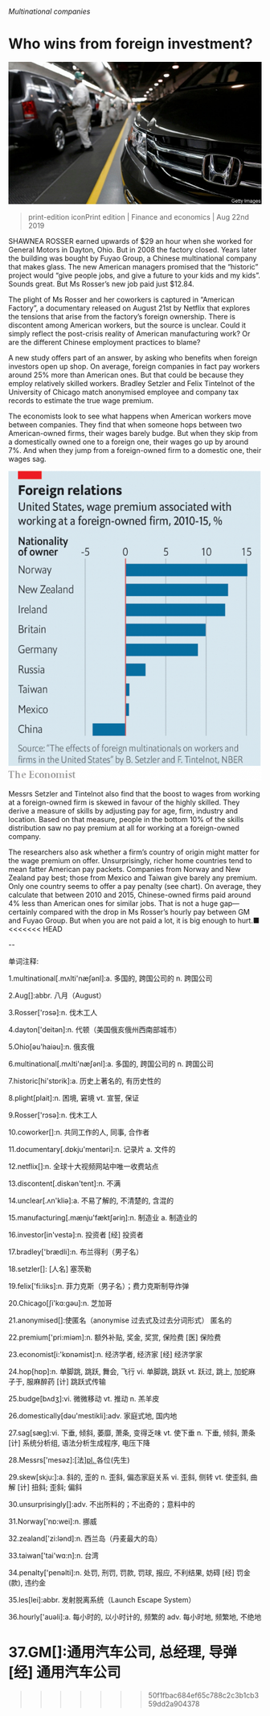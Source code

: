 ###### Multinational companies

# Who wins from foreign investment? 

![image](images/20190824_FNP503.jpg) 

> print-edition iconPrint edition | Finance and economics | Aug 22nd 2019 

SHAWNEA ROSSER earned upwards of $29 an hour when she worked for General Motors in Dayton, Ohio. But in 2008 the factory closed. Years later the building was bought by Fuyao Group, a Chinese multinational company that makes glass. The new American managers promised that the “historic” project would “give people jobs, and give a future to your kids and my kids”. Sounds great. But Ms Rosser’s new job paid just $12.84. 

The plight of Ms Rosser and her coworkers is captured in “American Factory”, a documentary released on August 21st by Netflix that explores the tensions that arise from the factory’s foreign ownership. There is discontent among American workers, but the source is unclear. Could it simply reflect the post-crisis reality of American manufacturing work? Or are the different Chinese employment practices to blame? 

A new study offers part of an answer, by asking who benefits when foreign investors open up shop. On average, foreign companies in fact pay workers around 25% more than American ones. But that could be because they employ relatively skilled workers. Bradley Setzler and Felix Tintelnot of the University of Chicago match anonymised employee and company tax records to estimate the true wage premium. 

The economists look to see what happens when American workers move between companies. They find that when someone hops between two American-owned firms, their wages barely budge. But when they skip from a domestically owned one to a foreign one, their wages go up by around 7%. And when they jump from a foreign-owned firm to a domestic one, their wages sag. 

![image](images/20190824_FNC635_0.png) 

Messrs Setzler and Tintelnot also find that the boost to wages from working at a foreign-owned firm is skewed in favour of the highly skilled. They derive a measure of skills by adjusting pay for age, firm, industry and location. Based on that measure, people in the bottom 10% of the skills distribution saw no pay premium at all for working at a foreign-owned company. 

The researchers also ask whether a firm’s country of origin might matter for the wage premium on offer. Unsurprisingly, richer home countries tend to mean fatter American pay packets. Companies from Norway and New Zealand pay best; those from Mexico and Taiwan give barely any premium. Only one country seems to offer a pay penalty (see chart). On average, they calculate that between 2010 and 2015, Chinese-owned firms paid around 4% less than American ones for similar jobs. That is not a huge gap—certainly compared with the drop in Ms Rosser’s hourly pay between GM and Fuyao Group. But when you are not paid a lot, it is big enough to hurt.■ 
<<<<<<< HEAD

-- 

 单词注释:

1.multinational[.mʌlti'næʃәnl]:a. 多国的, 跨国公司的 n. 跨国公司 

2.Aug[]:abbr. 八月（August） 

3.Rosser['rɔsә]:n. 伐木工人 

4.dayton['deitən]:n. 代顿（美国俄亥俄州西南部城市） 

5.Ohio[әu'haiәu]:n. 俄亥俄 

6.multinational[.mʌlti'næʃәnl]:a. 多国的, 跨国公司的 n. 跨国公司 

7.historic[hi'stɒrik]:a. 历史上著名的, 有历史性的 

8.plight[plait]:n. 困境, 窘境 vt. 宣誓, 保证 

9.Rosser['rɔsә]:n. 伐木工人 

10.coworker[]:n. 共同工作的人, 同事, 合作者 

11.documentary[.dɒkju'mentәri]:n. 记录片 a. 文件的 

12.netflix[]:n. 全球十大视频网站中唯一收费站点 

13.discontent[.diskәn'tent]:n. 不满 

14.unclear[.ʌn'kliә]:a. 不易了解的, 不清楚的, 含混的 

15.manufacturing[.mænju'fæktʃәriŋ]:n. 制造业 a. 制造业的 

16.investor[in'vestә]:n. 投资者 [经] 投资者 

17.bradley['brædli]:n. 布兰得利（男子名） 

18.setzler[]: [人名] 塞茨勒 

19.felix['fi:liks]:n. 菲力克斯（男子名）；费力克斯制导炸弹 

20.Chicago[ʃi'kɑ:gәu]:n. 芝加哥 

21.anonymised[]:使匿名（anonymise 过去式及过去分词形式） 匿名的 

22.premium['pri:miәm]:n. 额外补贴, 奖金, 奖赏, 保险费 [医] 保险费 

23.economist[i:'kɒnәmist]:n. 经济学者, 经济家 [经] 经济学家 

24.hop[hɒp]:n. 单脚跳, 跳跃, 舞会, 飞行 vi. 单脚跳, 跳跃 vt. 跃过, 跳上, 加蛇麻子于, 服麻醉药 [计] 跳跃式传输 

25.budge[bʌdʒ]:vi. 微微移动 vt. 推动 n. 羔羊皮 

26.domestically[dәu'mestikli]:adv. 家庭式地, 国内地 

27.sag[sæg]:vi. 下垂, 倾斜, 萎靡, 萧条, 变得乏味 vt. 使下垂 n. 下垂, 倾斜, 萧条 [计] 系统分析组, 语法分析生成程序, 电压下降 

28.Messrs['mesәz]:[法][pl. ](=Messieurs)各位(先生) 

29.skew[skju:]:a. 斜的, 歪的 n. 歪斜, 偏态家庭关系 vi. 歪斜, 侧转 vt. 使歪斜, 曲解 [计] 扭斜; 歪斜; 偏斜 

30.unsurprisingly[]:adv. 不出所料的；不出奇的；意料中的 

31.Norway['nɒ:wei]:n. 挪威 

32.zealand['zi:lәnd]:n. 西兰岛（丹麦最大的岛） 

33.taiwan['tai'wɑ:n]:n. 台湾 

34.penalty['penәlti]:n. 处罚, 刑罚, 罚款, 罚球, 报应, 不利结果, 妨碍 [经] 罚金(款), 违约金 

35.les[lei]:abbr. 发射脱离系统（Launch Escape System） 

36.hourly['auәli]:a. 每小时的, 以小时计的, 频繁的 adv. 每小时地, 频繁地, 不绝地 

37.GM[]:通用汽车公司, 总经理, 导弹 [经] 通用汽车公司 
=======
>>>>>>> 50f1fbac684ef65c788c2c3b1cb359dd2a904378

